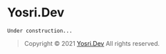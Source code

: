 # Yosri.Dev

```
Under construction...
```

> Copyright © 2021 [Yosri.Dev](https://Yosri.Dev) All rights reserved.

